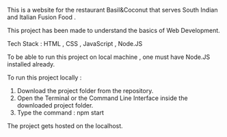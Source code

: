 This is a website for the restaurant Basil&Coconut that serves South Indian and Italian Fusion Food .

This project has been made to understand the basics of Web Development.

Tech Stack : HTML , CSS , JavaScript , Node.JS

To be able to run this project on local machine , one must have Node.JS installed already.

To run this project locally : 

1. Download the project folder from the repository.
2. Open the Terminal or the Command Line Interface inside the downloaded project folder.
3. Type the command : npm start

The project gets hosted on the localhost.
